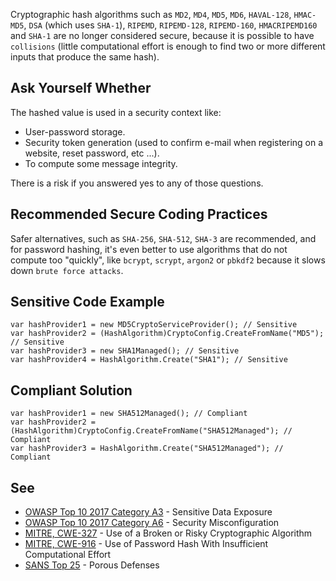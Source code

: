 
Cryptographic hash algorithms such as `MD2`, `MD4`, `MD5`, `MD6`, `HAVAL-128`, `HMAC-MD5`, `DSA` (which uses `SHA-1`), `RIPEMD`, `RIPEMD-128`, `RIPEMD-160`, `HMACRIPEMD160` and `SHA-1` are no longer considered secure, because it is possible to have `collisions` (little computational effort is enough to find two or more different inputs that produce the same hash).

## Ask Yourself Whether

The hashed value is used in a security context like:

- User-password storage.
- Security token generation (used to confirm e-mail when registering on a website, reset password, etc ...).
- To compute some message integrity.


There is a risk if you answered yes to any of those questions.

## Recommended Secure Coding Practices

Safer alternatives, such as `SHA-256`, `SHA-512`, `SHA-3` are recommended, and for password hashing, it's even better to use algorithms that do not compute too "quickly", like `bcrypt`, `scrypt`, `argon2` or `pbkdf2` because it slows down `brute force attacks`.

## Sensitive Code Example


    var hashProvider1 = new MD5CryptoServiceProvider(); // Sensitive
    var hashProvider2 = (HashAlgorithm)CryptoConfig.CreateFromName("MD5"); // Sensitive
    var hashProvider3 = new SHA1Managed(); // Sensitive
    var hashProvider4 = HashAlgorithm.Create("SHA1"); // Sensitive


## Compliant Solution


    var hashProvider1 = new SHA512Managed(); // Compliant
    var hashProvider2 = (HashAlgorithm)CryptoConfig.CreateFromName("SHA512Managed"); // Compliant
    var hashProvider3 = HashAlgorithm.Create("SHA512Managed"); // Compliant


## See

- [OWASP Top 10 2017 Category A3](https://www.owasp.org/index.php/Top_10-2017_A3-Sensitive_Data_Exposure) - Sensitive Data Exposure
- [OWASP Top 10 2017 Category A6](https://www.owasp.org/index.php/Top_10-2017_A6-Security_Misconfiguration) - Security
  Misconfiguration
- [MITRE, CWE-327](https://cwe.mitre.org/data/definitions/327.html) - Use of a Broken or Risky Cryptographic Algorithm
- [MITRE, CWE-916](https://cwe.mitre.org/data/definitions/916.html) - Use of Password Hash With Insufficient Computational Effort
- [SANS Top 25](https://www.sans.org/top25-software-errors/#cat3) - Porous Defenses

